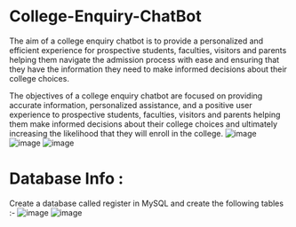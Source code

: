 # College-Enquiry-ChatBot
The aim of a college enquiry chatbot is to provide a personalized and efficient experience for prospective students, faculties, visitors and parents helping them navigate
the admission process with ease and ensuring that they have the information they need to make informed decisions about their college choices.

The objectives of a college enquiry chatbot are focused on providing accurate information, personalized assistance, and a positive user experience to prospective students,
faculties, visitors and parents helping them make informed decisions about their college choices and ultimately increasing the likelihood that they will enroll in the college.
![image](https://github.com/Sanjay-S31/College-Enquiry-ChatBot/assets/127613655/acae8ae1-a03d-45b3-9acb-281677216fe4)
![image](https://github.com/Sanjay-S31/College-Enquiry-ChatBot/assets/127613655/a893bdad-e043-4652-8622-04f10efed9cb)
![image](https://github.com/Sanjay-S31/College-Enquiry-ChatBot/assets/127613655/3bc37204-a80b-4df2-8ce7-bc062cc87268)

# Database Info :
 Create a database called register in MySQL and create the following tables :- 
 ![image](https://github.com/Sanjay-S31/College-Enquiry-ChatBot/assets/127613655/f95c7082-1ddb-4ea3-91b2-472030e7115b)
![image](https://github.com/Sanjay-S31/College-Enquiry-ChatBot/assets/127613655/01fa085b-8227-4769-bd74-da64cc78fa74)



